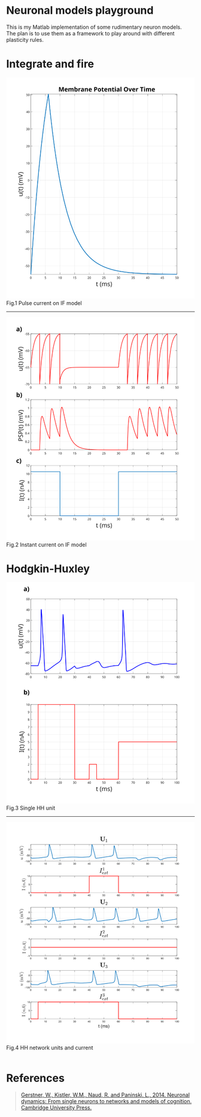# Neuronal models playground
This is my Matlab implementation of some rudimentary neuron models. </br>
The plan is to use them as a framework to play around with different plasticity rules.

# Integrate and fire 

<figrue>
  <img src="./figs/pulse.svg" alt="pulse" width="600"/>
  <figcaption>Fig.1 Pulse current on IF model</figcaption>
</figrue>

---

<figrue>
  <img src="./figs/instant.svg" alt="pulse" width="600"/>
  <figcaption>Fig.2 Instant current on IF model</figcaption>
</figrue>

# Hodgkin-Huxley

<figrue>
  <img src="./figs/hh.svg" alt="pulse" width="600"/>
  <figcaption>Fig.3 Single HH unit</figcaption>
</figrue>

---

<figrue>
  <img src="./figs/hh_network.svg" alt="pulse" width="600"/>
  <figcaption>Fig.4 HH network units and current</figcaption>
</figrue>
</br>

# References
> [Gerstner, W., Kistler, W.M., Naud, R. and Paninski, L., 2014. Neuronal dynamics: From single neurons to networks and models of cognition. Cambridge University Press.](https://neuronaldynamics.epfl.ch/online/Ch1.S3.html)

